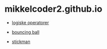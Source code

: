 # mikkelcoder2.github.io

- [logiske operatorer](logiske_operatorer/)

- [bouncing ball](bouncing_ball/)

- [stickman](stickman/)
